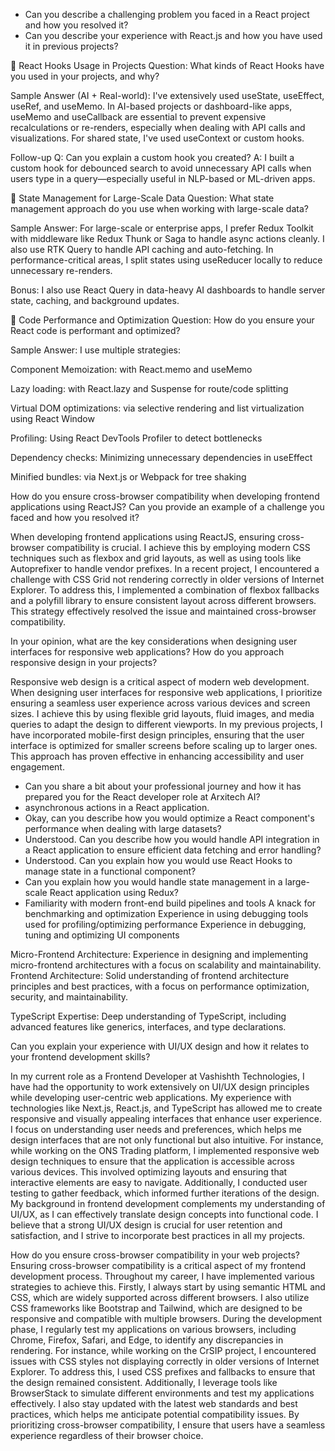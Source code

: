 - Can you describe a challenging problem you faced in a React project and how you resolved it?
- Can you describe your experience with React.js and how you have used it in previous projects?


🔹 React Hooks Usage in Projects
Question:
What kinds of React Hooks have you used in your projects, and why?

Sample Answer (AI + Real-world):
I've extensively used useState, useEffect, useRef, and useMemo. In AI-based projects or dashboard-like apps, useMemo and useCallback are essential to prevent expensive recalculations or re-renders, especially when dealing with API calls and visualizations. For shared state, I've used useContext or custom hooks.

Follow-up Q: Can you explain a custom hook you created?
A: I built a custom hook for debounced search to avoid unnecessary API calls when users type in a query—especially useful in NLP-based or ML-driven apps.

🔹 State Management for Large-Scale Data
Question:
What state management approach do you use when working with large-scale data?

Sample Answer:
For large-scale or enterprise apps, I prefer Redux Toolkit with middleware like Redux Thunk or Saga to handle async actions cleanly. I also use RTK Query to handle API caching and auto-fetching. In performance-critical areas, I split states using useReducer locally to reduce unnecessary re-renders.

Bonus: I also use React Query in data-heavy AI dashboards to handle server state, caching, and background updates.

🔹 Code Performance and Optimization
Question:
How do you ensure your React code is performant and optimized?

Sample Answer:
I use multiple strategies:

Component Memoization: with React.memo and useMemo

Lazy loading: with React.lazy and Suspense for route/code splitting

Virtual DOM optimizations: via selective rendering and list virtualization using React Window

Profiling: Using React DevTools Profiler to detect bottlenecks

Dependency checks: Minimizing unnecessary dependencies in useEffect

Minified bundles: via Next.js or Webpack for tree shaking

How do you ensure cross-browser compatibility when developing frontend applications using ReactJS? Can you provide an example of a challenge you faced and how you resolved it?

When developing frontend applications using ReactJS, ensuring cross-browser compatibility is crucial. I achieve this by employing modern CSS techniques such as flexbox and grid layouts, as well as using tools like Autoprefixer to handle vendor prefixes. In a recent project, I encountered a challenge with CSS Grid not rendering correctly in older versions of Internet Explorer. To address this, I implemented a combination of flexbox fallbacks and a polyfill library to ensure consistent layout across different browsers. This strategy effectively resolved the issue and maintained cross-browser compatibility.

In your opinion, what are the key considerations when designing user interfaces for responsive web applications? How do you approach responsive design in your projects?

Responsive web design is a critical aspect of modern web development. When designing user interfaces for responsive web applications, I prioritize ensuring a seamless user experience across various devices and screen sizes. I achieve this by using flexible grid layouts, fluid images, and media queries to adapt the design to different viewports. In my previous projects, I have incorporated mobile-first design principles, ensuring that the user interface is optimized for smaller screens before scaling up to larger ones. This approach has proven effective in enhancing accessibility and user engagement.



- Can you share a bit about your professional journey and how it has prepared you for the React developer role at Arxitech AI?
- asynchronous actions in a React application.
- Okay, can you describe how you would optimize a React component's performance when dealing with large datasets?
- Understood. Can you describe how you would handle API integration in a React application to ensure efficient data fetching and error handling?
- Understood. Can you explain how you would use React Hooks to manage state in a functional component?
- Can you explain how you would handle state management in a large-scale React application using Redux?
- Familiarity with modern front-end build pipelines and tools
 A knack for benchmarking and optimization
  Experience in using debugging tools used for profiling/optimizing performance
 Experience in debugging, tuning and optimizing UI components

Micro-Frontend Architecture: Experience in designing and implementing micro-frontend architectures with a focus on scalability and maintainability.
Frontend Architecture: Solid understanding of frontend architecture principles and best practices, with a focus on performance optimization, security, and maintainability.

TypeScript Expertise: Deep understanding of TypeScript, including advanced features like generics, interfaces, and type declarations.

Can you explain your experience with UI/UX design and how it relates to your frontend development skills?

In my current role as a Frontend Developer at Vashishth Technologies, I have had the opportunity to work extensively on UI/UX design principles while developing user-centric web applications. My experience with technologies like Next.js, React.js, and TypeScript has allowed me to create responsive and visually appealing interfaces that enhance user experience. I focus on understanding user needs and preferences, which helps me design interfaces that are not only functional but also intuitive. For instance, while working on the ONS Trading platform, I implemented responsive web design techniques to ensure that the application is accessible across various devices. This involved optimizing layouts and ensuring that interactive elements are easy to navigate. Additionally, I conducted user testing to gather feedback, which informed further iterations of the design. My background in frontend development complements my understanding of UI/UX, as I can effectively translate design concepts into functional code. I believe that a strong UI/UX design is crucial for user retention and satisfaction, and I strive to incorporate best practices in all my projects.

How do you ensure cross-browser compatibility in your web projects?
Ensuring cross-browser compatibility is a critical aspect of my frontend development process. Throughout my career, I have implemented various strategies to achieve this. Firstly, I always start by using semantic HTML and CSS, which are widely supported across different browsers. I also utilize CSS frameworks like Bootstrap and Tailwind, which are designed to be responsive and compatible with multiple browsers. During the development phase, I regularly test my applications on various browsers, including Chrome, Firefox, Safari, and Edge, to identify any discrepancies in rendering. For instance, while working on the CrSIP project, I encountered issues with CSS styles not displaying correctly in older versions of Internet Explorer. To address this, I used CSS prefixes and fallbacks to ensure that the design remained consistent. Additionally, I leverage tools like BrowserStack to simulate different environments and test my applications effectively. I also stay updated with the latest web standards and best practices, which helps me anticipate potential compatibility issues. By prioritizing cross-browser compatibility, I ensure that users have a seamless experience regardless of their browser choice.






